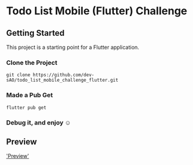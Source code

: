 # Todo List Mobile (Flutter) Challenge

## Getting Started

This project is a starting point for a Flutter application.

### Clone the Project
```git 
git clone https://github.com/dev-sAO/todo_list_mobile_challenge_flutter.git
```

### Made a Pub Get
```
flutter pub get
```


### Debug it, and enjoy ☺️


## Preview

['Preview'](readme/preview.gif)
